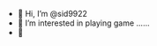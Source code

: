 - 👋 Hi, I’m @sid9922 
- 👀 I’m interested in playing game ......
- 👋

<!---
sid9922/sid9922 is a ✨ special ✨ repository because its `README.md` (this file) appears on your GitHub profile.
You can click the Preview link to take a look at your changes.
--->
